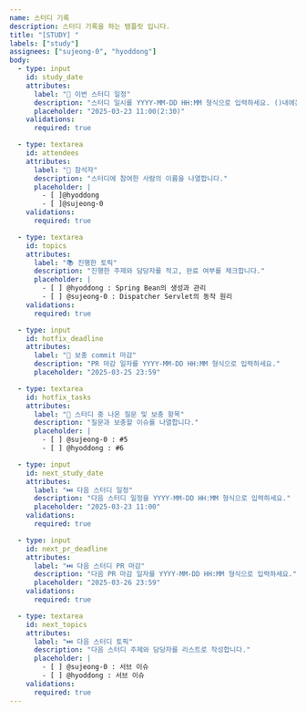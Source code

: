 ```yaml
---
name: 스터디 기록
description: 스터디 기록을 하는 템플릿 입니다.
title: "[STUDY] "
labels: ["study"]
assignees: ["sujeong-0", "hyoddong"]
body:
  - type: input
    id: study_date
    attributes:
      label: "📅 이번 스터디 일정"
      description: "스터디 일시를 YYYY-MM-DD HH:MM 형식으로 입력하세요. ()내에는 스터디 시간을 작성합니다."
      placeholder: "2025-03-23 11:00(2:30)"
    validations:
      required: true

  - type: textarea
    id: attendees
    attributes:
      label: "👥 참석자"
      description: "스터디에 참여한 사람의 이름을 나열합니다."
      placeholder: |
        - [ ]@hyoddong
        - [ ]@sujeong-0
    validations:
      required: true

  - type: textarea
    id: topics
    attributes:
      label: "📚 진행한 토픽"
      description: "진행한 주제와 담당자를 적고, 완료 여부를 체크합니다."
      placeholder: |
        - [ ] @hyoddong : Spring Bean의 생성과 관리
        - [ ] @sujeong-0 : Dispatcher Servlet의 동작 원리
    validations:
      required: true

  - type: input
    id: hotfix_deadline
    attributes:
      label: "📝 보충 commit 마감"
      description: "PR 마감 일자를 YYYY-MM-DD HH:MM 형식으로 입력하세요."
      placeholder: "2025-03-25 23:59"

  - type: textarea
    id: hotfix_tasks
    attributes:
      label: "📝 스터디 중 나온 질문 및 보충 항목"
      description: "질문과 보충할 이슈를 나열합니다."
      placeholder: |
        - [ ] @sujeong-0 : #5
        - [ ] @hyoddong : #6

  - type: input
    id: next_study_date
    attributes:
      label: "⏭️ 다음 스터디 일정"
      description: "다음 스터디 일정을 YYYY-MM-DD HH:MM 형식으로 입력하세요."
      placeholder: "2025-03-23 11:00"
    validations:
      required: true

  - type: input
    id: next_pr_deadline
    attributes:
      label: "⏭️ 다음 스터디 PR 마감"
      description: "다음 PR 마감 일자를 YYYY-MM-DD HH:MM 형식으로 입력하세요."
      placeholder: "2025-03-26 23:59"
    validations:
      required: true

  - type: textarea
    id: next_topics
    attributes:
      label: "⏭️ 다음 스터디 토픽"
      description: "다음 스터디 주제와 담당자를 리스트로 작성합니다."
      placeholder: |
        - [ ] @sujeong-0 : 서브 이슈
        - [ ] @hyoddong : 서브 이슈
    validations:
      required: true
---
```

